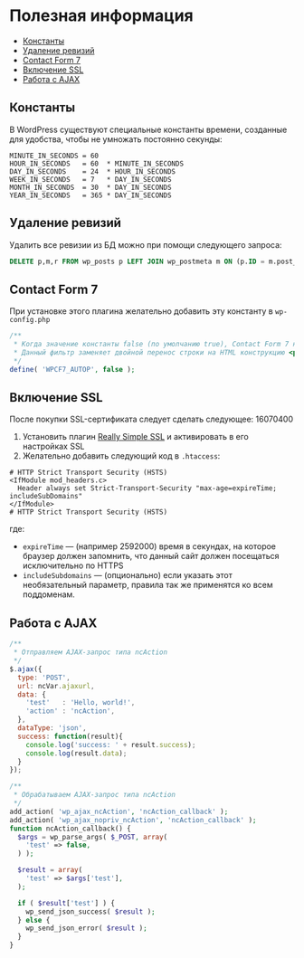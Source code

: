 # Полезная информация

* [Константы](#Константы)
* [Удаление ревизий](#Удаление-ревизий)
* [Contact Form 7](#contact-form-7)
* [Включение SSL](#Включение-ssl)
* [Работа с AJAX](#Работа-с-ajax)

## Константы

В WordPress существуют специальные константы времени, созданные для удобства, чтобы не умножать постоянно секунды:
```
MINUTE_IN_SECONDS = 60
HOUR_IN_SECONDS   = 60  * MINUTE_IN_SECONDS
DAY_IN_SECONDS    = 24  * HOUR_IN_SECONDS
WEEK_IN_SECONDS   = 7   * DAY_IN_SECONDS
MONTH_IN_SECONDS  = 30  * DAY_IN_SECONDS
YEAR_IN_SECONDS   = 365 * DAY_IN_SECONDS
```

## Удаление ревизий

Удалить все ревизии из БД можно при помощи следующего запроса:
```sql
DELETE p,m,r FROM wp_posts p LEFT JOIN wp_postmeta m ON (p.ID = m.post_id) LEFT JOIN wp_term_relationships r ON (p.ID = r.object_id) WHERE p.post_type = 'revision';
```

## Contact Form 7

При установке этого плагина желательно добавить эту константу в `wp-config.php`
```php
/**
 * Когда значение константы false (по умолчанию true), Contact Form 7 не будет пропускать контент формы через фильтр autop.
 * Данный фильтр заменяет двойной перенос строки на HTML конструкцию <p>...</p>, а одинарный на <br>.
 */
define( 'WPCF7_AUTOP', false );
```
## Включение SSL

После покупки SSL-сертификата следует сделать следующее:
16070400
1. Установить плагин [Really Simple SSL](https://wordpress.org/plugins/really-simple-ssl/) и активировать в его настройках SSL
2. Желательно добавить следующий код в `.htaccess`:

```
# HTTP Strict Transport Security (HSTS)
<IfModule mod_headers.c>
  Header always set Strict-Transport-Security "max-age=expireTime; includeSubDomains"
</IfModule>
# HTTP Strict Transport Security (HSTS)
```
где:
* `expireTime` — (например 2592000) время в секундах, на которое браузер должен запомнить, что данный сайт должен посещаться исключительно по HTTPS
* `includeSubdomains` — (опционально) если указать этот необязательный параметр, правила так же применятся ко всем поддоменам. 

## Работа с AJAX

```js
/**
 * Отправляем AJAX-запрос типа ncAction
 */
$.ajax({
  type: 'POST',
  url: ncVar.ajaxurl,
  data: {
    'test'   : 'Hello, world!',
    'action' : 'ncAction',
  },
  dataType: 'json',
  success: function(result){
    console.log('success: ' + result.success);
    console.log(result.data);
  }
});
```

```php
/**
 * Обрабатываем AJAX-запрос типа ncAction
 */
add_action( 'wp_ajax_ncAction', 'ncAction_callback' );
add_action( 'wp_ajax_nopriv_ncAction', 'ncAction_callback' );
function ncAction_callback() {
  $args = wp_parse_args( $_POST, array(
    'test' => false,
  ) );

  $result = array(
    'test' => $args['test'],
  );

  if ( $result['test'] ) {
    wp_send_json_success( $result );
  } else {
    wp_send_json_error( $result );
  }
}
```
